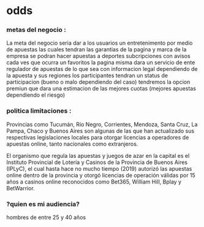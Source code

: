 # odds
### metas del negocio :
La meta del negocio seria dar a los usuarios un entretenimento por medio de apuestas
las cuales tendran las garantias de la pagina y marca de la empresa
se podran hacer apuestas a deportes subcripciones con avisos cada ves que ocurra un favoritos
la pagina misma dara un servicio de ente regulador de apuestas de lo que sea con informacion legal dependiendo de la apuesta y 
sus regiones los participantes tendran un status de participacion (bueno o malo dependiendo del caso)
tendremos la opcion premiun que dara una estimacion de las mejores cuotas (mejores apuestas dependiendo el riesgo)



### politica limitaciones : 
Provincias como Tucumán, Río Negro, Corrientes, Mendoza, Santa Cruz, La Pampa, Chaco y Buenos Aires son algunas de las que han actualizado sus respectivas legislaciones locales para otorgar licencias a operadores de apuestas online, tanto nacionales como extranjeros.

El organismo que regula las apuestas y juegos de azar en la capital es el Instituto Provincial de Lotería y Casinos de la Provincia de Buenos Aires (IPLyC), el cual hasta hace no mucho tiempo (2019) autorizó las apuestas online dentro de la provincia y otorgó licencias de operación válidas por 15 años a casinos online reconocidos como Bet365, William Hill, Bplay y BetWarrior.

### ?quien es mi audiencia?
hombres de entre 25 y 40 años

